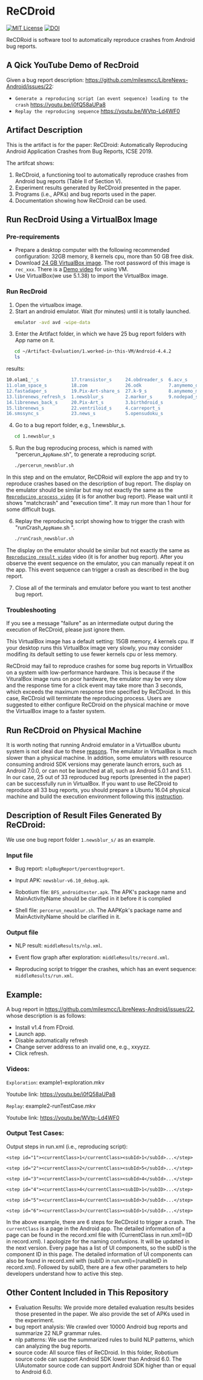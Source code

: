 # ReCDroid

[![MIT License](https://img.shields.io/github/license/xiaocong/uiautomator.svg)](http://opensource.org/licenses/MIT)
[![DOI](https://zenodo.org/badge/145784057.svg)](https://zenodo.org/badge/latestdoi/145784057)


ReCDRoid is software tool to automatically reproduce crashes from Android bug reports. 

## A Qick YouTube Demo of RecDroid

Given a bug report description: https://github.com/milesmcc/LibreNews-Android/issues/22: 
- `Generate a reproducing script (an event sequence) leading to the crash` https://youtu.be/i0fQ58aUPa8 
- `Replay the reproducing sequence` https://youtu.be/WVtp-Ld4WF0 
           
## Artifact Description

This is the artifact is for the paper:  ReCDroid: Automatically Reproducing Android
Application Crashes from Bug Reports, ICSE 2019. 

The artifcat shows:

1) ReCDroid, a functioning tool to automatically reproduce crashes from Android bug reports (Table II of Section V). 
2) Experiment results generated by ReCDroid presented in the paper. 
3) Programs (i.e., APKs) and bug reports used in the paper. 
4) Documentation showing how ReCDroid can be used. 

## Run RecDroid Using a VirtualBox Image

### Pre-requirements

- Prepare a desktop computer with the following recommended configuration: 32GB memory, 8 kernels cpu, more than 50 GB free disk.
- Download [24 GB VirtualBox image](https://drive.google.com/file/d/1kKdHsa9TJEyU4pYyOQPyMzZqagWBcVSX/view?usp=sharing). The root password of this image is `rec_xxx`. There is a [Demo video](https://youtu.be/psBHG7LCi3w) for using VM.
- Use VirtualBox(we use 5.1.38) to import the VirtualBox image.

### Run RecDroid

1. Open the virtualbox image.
2. Start an android emulator. Wait (for minutes) until it is totally launched.
```sh
   emulator -avd avd -wipe-data
```
3. Enter the Artifact folder, in which we have 25 bug report folders with App name on it.
```sh
   cd ~/Artifact-Evaluation/1.worked-in-this-VM/Android-4.4.2
   ls
```
   results:
```sh
10.olam1_'_s            17.transistor_s     24.obdreader_s  6.acv_s
11.olam_space_s         18.zom              26.odk          7.anymemo_deafult_s
12.fastadaper_s         19.Pix-Art-share_s  27.k-9_s        8.anymemo_menu_s
13.librenews_refresh_s  1.newsblur_s        2.markor_s      9.nodepad_s
14.librenews_back_s     20.Pix-Art_s        3.birthdroid_s
15.librenews_s          22.ventriloid_s     4.carreport_s
16.smssync_s            23.news_s           5.opensudoku_s
```
4. Go to a bug report folder, e.g., 1.newsblur_s.
```sh
   cd 1.newsblur_s
```

5. Run the bug reproducing process, which is named with "percerun_`AppName`.sh", to generate a reproducing script. 
```sh
   ./percerun_newsblur.sh
```
   In this step and on the emulator, ReCDRoid will explore the app and try to reproduce crashes based on the description of bug report. The display on the emulator should be similar but may not exactly the same as the [`Reproducing process video`](https://youtu.be/i0fQ58aUPa8) (it is for another bug report). Please wait until it shows "matchcrash" and "execution time". It may run more than 1 hour for some difficult bugs.

6. Replay the reproducing script showing how to trigger the crash with "runCrash_`AppName`.sh ".
```sh
   ./runCrash_newsblur.sh
```
   The display on the emulator should be similar but not exactly the same as [`Reproducing result video`](https://youtu.be/WVtp-Ld4WF0) video (it is for another bug report). After you observe the event sequence on the emulator, you can manually repeat it on the app. This event sequence can trigger a crash as described in the bug report.
   
7. Close all of the terminals and emulator before you want to test another bug report.

### Troubleshooting

If you see a message "failure" as an intermediate output during the execution of ReCDroid, please just ignore them.

This VirtualBox image has a default setting: 15GB memory, 4 kernels cpu. If your desktop runs this VirtualBox image very slowly, you may consider modifing its default setting to use fewer kernels cpu or less memory.

ReCDroid may fail to reproduce crashes for some bug reports in VirtualBox on a system with low-performance hardware. This is because if the VituralBox image runs on poor hardware, the emulator may be very slow and the response time for a click event may take more than 3 seconds, which exceeds the maximum response time specified by ReCDroid. In this case, ReCDroid will termintate the reproducing process. Users are suggested to either configure ReCDroid on the physical machine or move the VirtualBox image to a faster system. 

## Run ReCDroid on Physical Machine

It is worth noting that running Android emulator in a VirtualBox ubuntu system is not ideal due to these [reasons](https://stackoverflow.com/questions/14971621/android-emulator-not-starting-in-a-virtualbox-ubuntu-instance). The emulator in  VirtualBox is much slower than a physical machine. In addition, some emulators with resource consuming android SDK versions may generate launch errors, such as Android 7.0.0, or can not be launched at all, such as Android 5.0.1 and 5.1.1. In our case, 25 out of 33 reproduced bug reports (presented in the paper) can be successfully run in VirtualBox. If you want to use ReCDroid to reproduce all 33 bug reports, you should prepare a Ubuntu 16.04 physical machine and build the execution environment following  this [instruction](https://drive.google.com/file/d/1Y41vBPaNftrXXTvRX0QHY3poHxWXNVz5/view?usp=sharing). 


##  Description of Result Files Generated By ReCDroid:

We use one bug report folder `1.newsblur_s/` as an example.

### Input file

- Bug report: `nlpBugReport/percentbugreport`.

- Input APK: `newsblur-v6.10_debug.apk`.

- Robotium file: `BFS_androidtester.apk`. The APK's package name and MainActivityName should be clarified in it before it is complied

- Shell file: `percerun_newsblur.sh`. The AAPKpk's package name and MainActivityName should be clarified in it.

### Output file

- NLP result: `middleResults/nlp.xml`.

- Event flow graph after exploration: `middleResults/record.xml`.

- Reproducing script to trigger the crashes, which has an event sequence: `middleResults/run.xml`.

## Example:

A bug report in https://github.com/milesmcc/LibreNews-Android/issues/22, whose description is as follows:

- Install v1.4 from FDroid.
- Launch app.
- Disable automatically refresh
- Change server address to an invalid one, e.g., xxyyzz.
- Click refresh.

### Videos:

`Exploration`: example1-exploration.mkv

Youtube link: https://youtu.be/i0fQ58aUPa8

`Replay`: example2-runTestCase.mkv

Youtube link: https://youtu.be/WVtp-Ld4WF0


###  Output Test Cases:

Output steps in run.xml (i.e., reproducing script): 

```
<step id="1"><currentClass>1</currentClass><subId>1</subId>...</step>
 
<step id="2"><currentClass>2</currentClass><subId>5</subId>...</step>

<step id="3"><currentClass>3</currentClass><subId>4</subId>...</step>

<step id="4"><currentClass>4</currentClass><subID>1</subID>...</step>

<step id="5"><currentClass>4</currentClass><subId>3</subId>...</step>

<step id="6"><currentClass>3</currentClass><subId>1</subId>...</step>
```

In the above example, there are 6 steps for ReCDroid to trigger a crash. The `currentClass` is a page in the Android app. The detailed information of a page can be found in the record.xml file with (CurrentClass in run.xml)=(ID in record.xml). I apologize for the naming confusions. It will be updated in the next version. Every page has a list of UI components, so the subID is the component ID in this page. The detailed information of UI components can also be found in record.xml with (subID in run.xml)=(runableID in record.xml). Followed by subID, there are a few other parameters to help developers understand how to active this step.

## Other Content Included in This Repository

- Evaluation Results: We provide more detailed evaluation results besides those presented in the paper. We also provide the set of APKs used in the experiment. 
- bug report analysis: We crawled over 10000 Android bug reports and summarize 22 NLP grammar rules.
- nlp patterns: We use the summarized rules to build NLP patterns,  which can analyzing the bug reports.
- source code: All source files of ReCDroid. In this folder, Robotium source code can support Android SDK lower than Android 6.0. The UIAutomator source code can support Android SDK higher than or equal to Android 6.0.


